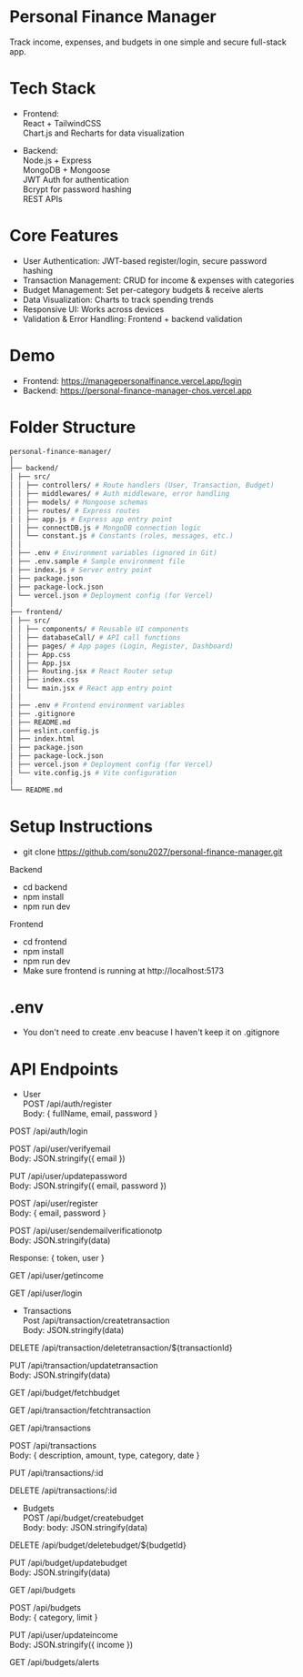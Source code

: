 # Personal Finance Manager

Track income, expenses, and budgets in one simple and secure full-stack app.

# Tech Stack

- Frontend: <br>
  React + TailwindCSS <br>
  Chart.js and Recharts for data visualization

- Backend: <br>
  Node.js + Express <br>
  MongoDB + Mongoose <br>
  JWT Auth for authentication <br>
  Bcrypt for password hashing <br>
  REST APIs

# Core Features

- User Authentication: JWT-based register/login, secure password hashing
- Transaction Management: CRUD for income & expenses with categories
- Budget Management: Set per-category budgets & receive alerts
- Data Visualization: Charts to track spending trends
- Responsive UI: Works across devices
- Validation & Error Handling: Frontend + backend validation

# Demo

- Frontend: https://managepersonalfinance.vercel.app/login
- Backend: https://personal-finance-manager-chos.vercel.app

# Folder Structure
```bash
personal-finance-manager/
│
├── backend/
│ ├── src/
│ │ ├── controllers/ # Route handlers (User, Transaction, Budget)
│ │ ├── middlewares/ # Auth middleware, error handling
│ │ ├── models/ # Mongoose schemas
│ │ ├── routes/ # Express routes
│ │ ├── app.js # Express app entry point
│ │ ├── connectDB.js # MongoDB connection logic
│ │ └── constant.js # Constants (roles, messages, etc.)
│ │
│ ├── .env # Environment variables (ignored in Git)
│ ├── .env.sample # Sample environment file
│ ├── index.js # Server entry point
│ ├── package.json
│ ├── package-lock.json
│ └── vercel.json # Deployment config (for Vercel)
│
├── frontend/
│ ├── src/
│ │ ├── components/ # Reusable UI components
│ │ ├── databaseCall/ # API call functions
│ │ ├── pages/ # App pages (Login, Register, Dashboard)
│ │ ├── App.css
│ │ ├── App.jsx
│ │ ├── Routing.jsx # React Router setup
│ │ ├── index.css
│ │ └── main.jsx # React app entry point
│ │
│ ├── .env # Frontend environment variables
│ ├── .gitignore
│ ├── README.md
│ ├── eslint.config.js
│ ├── index.html
│ ├── package.json
│ ├── package-lock.json
│ ├── vercel.json # Deployment config (for Vercel)
│ └── vite.config.js # Vite configuration
│
└── README.md
```

# Setup Instructions

- git clone https://github.com/sonu2027/personal-finance-manager.git

Backend

- cd backend
- npm install
- npm run dev

Frontend

- cd frontend
- npm install
- npm run dev
- Make sure frontend is running at http://localhost:5173

# .env

- You don't need to create .env beacuse I haven't keep it on .gitignore

# API Endpoints

- User <br>
  POST /api/auth/register <br>
  Body: { fullName, email, password } <br>

POST /api/auth/login <br>

POST /api/user/verifyemail <br>
Body: JSON.stringify({ email }) <br>

PUT /api/user/updatepassword <br>
Body: JSON.stringify({ email, password }) <br>

POST /api/user/register <br>
Body: { email, password } <br>

POST /api/user/sendemailverificationotp <br>
Body: JSON.stringify(data) <br>

Response: { token, user } <br>

GET /api/user/getincome <br>

GET /api/user/login <br>

- Transactions <br>
  Post /api/transaction/createtransaction <br>
  Body: JSON.stringify(data) <br>

DELETE /api/transaction/deletetransaction/${transactionId} <br>

PUT /api/transaction/updatetransaction <br>
Body: JSON.stringify(data) <br>

GET /api/budget/fetchbudget <br>

GET /api/transaction/fetchtransaction <br>

GET /api/transactions <br>

POST /api/transactions <br>
Body: { description, amount, type, category, date } <br>

PUT /api/transactions/:id <br>

DELETE /api/transactions/:id <br>

- Budgets <br>
  POST /api/budget/createbudget <br>
  Body: body: JSON.stringify(data) <br>

DELETE /api/budget/deletebudget/${budgetId} <br>

PUT /api/budget/updatebudget <br>
Body: JSON.stringify(data) <br>

GET /api/budgets <br>

POST /api/budgets <br>
Body: { category, limit } <br>

PUT /api/user/updateincome <br>
Body: JSON.stringify({ income }) <br>

GET /api/budgets/alerts <br>
